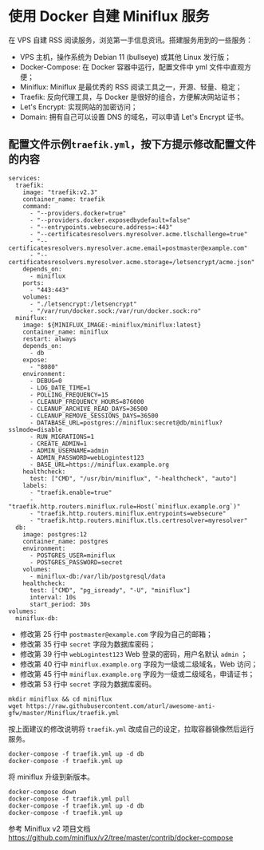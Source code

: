 # 使用 Docker 自建 Miniflux 服务

在 VPS 自建 RSS 阅读服务，浏览第一手信息资讯。搭建服务用到的一些服务：

- VPS 主机，操作系统为 Debian 11 (bullseye) 或其他 Linux 发行版；
- Docker-Compose: 在 Docker 容器中运行，配置文件中 yml 文件中直观方便；
- Miniflux: Miniflux 是最优秀的 RSS 阅读工具之一，开源、轻量、稳定；
- Traefik: 反向代理工具，与 Docker 是很好的组合，方便解决网站证书；
- Let's Encrypt: 实现网站的加密访问；
- Domain: 拥有自己可以设置 DNS 的域名，可以申请 Let's Encrypt 证书。

## 配置文件示例```traefik.yml```，按下方提示修改配置文件的内容

```version: '3.4'
services:
  traefik:
    image: "traefik:v2.3"
    container_name: traefik
    command:
      - "--providers.docker=true"
      - "--providers.docker.exposedbydefault=false"
      - "--entrypoints.websecure.address=:443"
      - "--certificatesresolvers.myresolver.acme.tlschallenge=true"
      - "--certificatesresolvers.myresolver.acme.email=postmaster@example.com"
      - "--certificatesresolvers.myresolver.acme.storage=/letsencrypt/acme.json"
    depends_on:
      - miniflux
    ports:
      - "443:443"
    volumes:
      - "./letsencrypt:/letsencrypt"
      - "/var/run/docker.sock:/var/run/docker.sock:ro"
  miniflux:
    image: ${MINIFLUX_IMAGE:-miniflux/miniflux:latest}
    container_name: miniflux
    restart: always
    depends_on:
      - db
    expose:
      - "8080"
    environment:
      - DEBUG=0
      - LOG_DATE_TIME=1
      - POLLING_FREQUENCY=15
      - CLEANUP_FREQUENCY_HOURS=876000
      - CLEANUP_ARCHIVE_READ_DAYS=36500
      - CLEANUP_REMOVE_SESSIONS_DAYS=36500
      - DATABASE_URL=postgres://miniflux:secret@db/miniflux?sslmode=disable
      - RUN_MIGRATIONS=1
      - CREATE_ADMIN=1
      - ADMIN_USERNAME=admin
      - ADMIN_PASSWORD=webLogintest123
      - BASE_URL=https://miniflux.example.org
    healthcheck:
      test: ["CMD", "/usr/bin/miniflux", "-healthcheck", "auto"]
    labels:
      - "traefik.enable=true"
      - "traefik.http.routers.miniflux.rule=Host(`miniflux.example.org`)"
      - "traefik.http.routers.miniflux.entrypoints=websecure"
      - "traefik.http.routers.miniflux.tls.certresolver=myresolver"
  db:
    image: postgres:12
    container_name: postgres
    environment:
      - POSTGRES_USER=miniflux
      - POSTGRES_PASSWORD=secret
    volumes:
      - miniflux-db:/var/lib/postgresql/data
    healthcheck:
      test: ["CMD", "pg_isready", "-U", "miniflux"]
      interval: 10s
      start_period: 30s
volumes:
  miniflux-db:
```
- 修改第 25 行中 ```postmaster@example.com```  字段为自己的邮箱；
- 修改第 35 行中 ```secret```  字段为数据库密码；
- 修改第 39 行中 ```webLogintest123```  Web 登录的密码，用户名默认 ```admin``` ；
- 修改第 40 行中 ```miniflux.example.org```  字段为一级或二级域名，Web 访问；
- 修改第 45 行中 ```miniflux.example.org```  字段为一级或二级域名，申请证书；
- 修改第 53 行中 ```secret```  字段为数据库密码。

```
mkdir miniflux && cd miniflux
wget https://raw.githubusercontent.com/aturl/awesome-anti-gfw/master/Miniflux/traefik.yml
```
按上面建议的修改说明将 ```traefik.yml``` 改成自己的设定，拉取容器镜像然后运行服务。

```
docker-compose -f traefik.yml up -d db
docker-compose -f traefik.yml up
```

将 miniflux 升级到新版本。

```
docker-compose down
docker-compose -f traefik.yml pull
docker-compose -f traefik.yml up -d db
docker-compose -f traefik.yml up
```
参考 Miniflux v2 项目文档 https://github.com/miniflux/v2/tree/master/contrib/docker-compose
